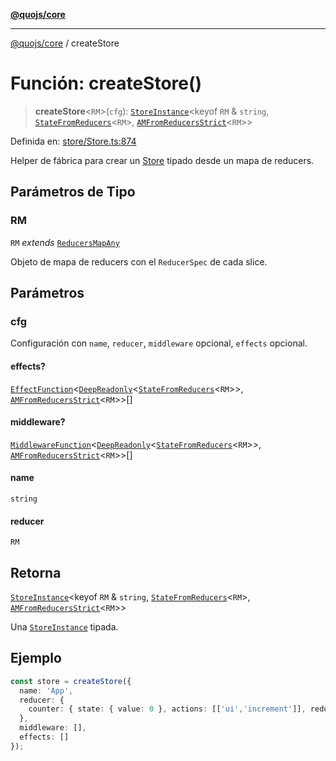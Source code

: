 [**@quojs/core**](../README.md)

***

[@quojs/core](../README.md) / createStore

# Función: createStore()

> **createStore**\<`RM`\>(`cfg`): [`StoreInstance`](../interfaces/StoreInstance.md)\<keyof `RM` & `string`, [`StateFromReducers`](../type-aliases/StateFromReducers.md)\<`RM`\>, [`AMFromReducersStrict`](../type-aliases/AMFromReducersStrict.md)\<`RM`\>\>

Definida en: [store/Store.ts:874](https://github.com/quojs/quojs/blob/77e60321cd9a639207281caa83e9258935b2bfc1/packages/core/src/store/Store.ts#L874)

Helper de fábrica para crear un [Store](../classes/Store.md) tipado desde un mapa de reducers.

## Parámetros de Tipo

### RM

`RM` *extends* [`ReducersMapAny`](../type-aliases/ReducersMapAny.md)

Objeto de mapa de reducers con el `ReducerSpec` de cada slice.

## Parámetros

### cfg

Configuración con `name`, `reducer`, `middleware` opcional, `effects` opcional.

#### effects?

[`EffectFunction`](../type-aliases/EffectFunction.md)\<[`DeepReadonly`](../type-aliases/DeepReadonly.md)\<[`StateFromReducers`](../type-aliases/StateFromReducers.md)\<`RM`\>\>, [`AMFromReducersStrict`](../type-aliases/AMFromReducersStrict.md)\<`RM`\>\>[]

#### middleware?

[`MiddlewareFunction`](../type-aliases/MiddlewareFunction.md)\<[`DeepReadonly`](../type-aliases/DeepReadonly.md)\<[`StateFromReducers`](../type-aliases/StateFromReducers.md)\<`RM`\>\>, [`AMFromReducersStrict`](../type-aliases/AMFromReducersStrict.md)\<`RM`\>\>[]

#### name

`string`

#### reducer

`RM`

## Retorna

[`StoreInstance`](../interfaces/StoreInstance.md)\<keyof `RM` & `string`, [`StateFromReducers`](../type-aliases/StateFromReducers.md)\<`RM`\>, [`AMFromReducersStrict`](../type-aliases/AMFromReducersStrict.md)\<`RM`\>\>

Una [`StoreInstance`](../interfaces/StoreInstance.md) tipada.

## Ejemplo

```ts
const store = createStore({
  name: 'App',
  reducer: {
    counter: { state: { value: 0 }, actions: [['ui','increment']], reducer: counterFn }
  },
  middleware: [],
  effects: []
});
```
